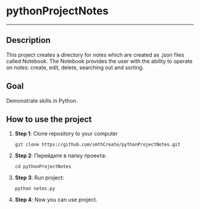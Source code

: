 # pythonProjectNotes 
____
## Description
This project creates a directory for notes which are created as .json files called Notebook. The Notebook provides the user with the ability to operate on notes: create, edit, delete, searching out and sorting.
## Goal
Demonstrate skills in Python.
## How to use the project
1. **Step 1**: Clone repository to your computer

   ```shell
   git clone https://github.com/smthCreate/pythonProjectNotes.git
   ```

2. **Step 2**: Перейдите в папку проекта:

   ```shell
   cd pythonProjectNotes
   ```

3. **Step 3**: Run project:

   ```shell
   python notes.py
   ```
   
4. **Step 4**: Now you can use project.
   
